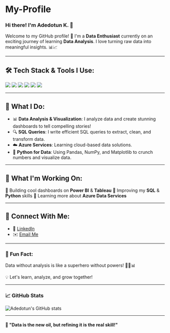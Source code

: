 # My-Profile
### Hi there! I'm Adedotun K. 👋

Welcome to my GitHub profile! 🚀 I'm a **Data Enthusiast** currently on an exciting journey of learning **Data Analysis**. I love turning raw data into meaningful insights. 📊📈

---

## 🛠️ Tech Stack & Tools I Use:

<p align="left">
  <img src="https://img.shields.io/badge/Excel-217346?style=for-the-badge&logo=microsoft-excel&logoColor=white"/>
  <img src="https://img.shields.io/badge/Tableau-E97627?style=for-the-badge&logo=Tableau&logoColor=white"/>
  <img src="https://img.shields.io/badge/PowerBI-F2C811?style=for-the-badge&logo=Power-BI&logoColor=black"/>
  <img src="https://img.shields.io/badge/MySQL-4479A1?style=for-the-badge&logo=mysql&logoColor=white"/>
  <img src="https://img.shields.io/badge/Azure-0078D4?style=for-the-badge&logo=Microsoft-Azure&logoColor=white"/>
  <img src="https://img.shields.io/badge/Python-3776AB?style=for-the-badge&logo=python&logoColor=white"/>
</p>

---

## 🌟 What I Do:
- 📊 **Data Analysis & Visualization**: I analyze data and create stunning dashboards to tell compelling stories!
- 🔍 **SQL Queries**: I write efficient SQL queries to extract, clean, and transform data.
- ☁️ **Azure Services**: Learning cloud-based data solutions.
- 🐍 **Python for Data**: Using Pandas, NumPy, and Matplotlib to crunch numbers and visualize data.

---

## 📌 What I'm Working On:
🔹 Building cool dashboards on **Power BI** & **Tableau**
🔹 Improving my **SQL** & **Python** skills
🔹 Learning more about **Azure Data Services**

---

## 🤝 Connect With Me:
- 🔗 [LinkedIn](https://www.linkedin.com/in/your-linkedin/) 
- ✉️ [Email Me](mailto:your-email@example.com)

---

### 🚀 Fun Fact: 
Data without analysis is like a superhero without powers! 🦸‍♂️📊

💡 Let's learn, analyze, and grow together!

---

### 📈 GitHub Stats
![Adedotun's GitHub stats](https://github-readme-stats.vercel.app/api?username=your-github-username&show_icons=true&theme=radical)

---

#### 💬 "Data is the new oil, but refining it is the real skill!"

